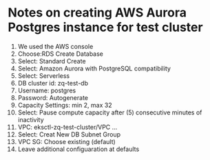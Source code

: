 # Notes on creating AWS Aurora Postgres instance for test cluster

1. We used the AWS console
1. Choose:RDS Create Database
1. Select: Standard Create
1. Select: Amazon Aurora with PostgreSQL compatibility
1. Select: Serverless
1. DB cluster id: zq-test-db
1. Username: postgres
1. Password: Autogenerate
1. Capacity Settings: min 2, max 32
1. Select: Pause compute capacity after (5) consecutive minutes of inactivity
1. VPC: eksctl-zq-test-cluster/VPC ...
1. Select: Creat New DB Subnet Group
1. VPC SG: Choose existing (default)
1. Leave additional configuaration at defaults
